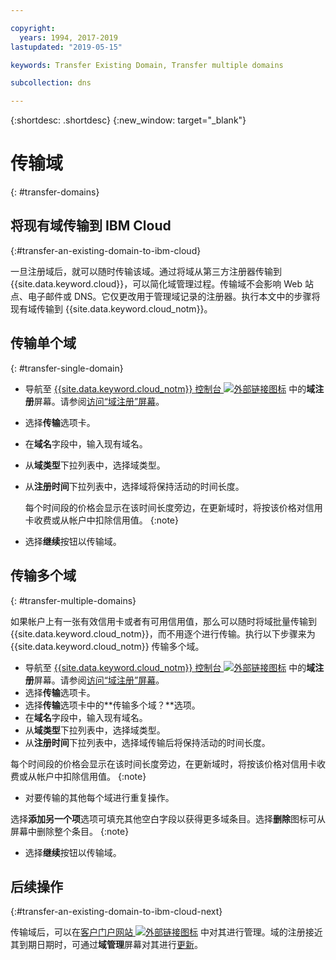 ```yaml
---

copyright:
  years: 1994, 2017-2019
lastupdated: "2019-05-15"

keywords: Transfer Existing Domain, Transfer multiple domains 

subcollection: dns

---
```


{:shortdesc: .shortdesc}
{:new_window: target="_blank"}

# 传输域
{: #transfer-domains}

## 将现有域传输到 IBM Cloud
{:#transfer-an-existing-domain-to-ibm-cloud}

一旦注册域后，就可以随时传输该域。通过将域从第三方注册器传输到 {{site.data.keyword.cloud}}，可以简化域管理过程。传输域不会影响 Web 站点、电子邮件或 DNS。它仅更改用于管理域记录的注册器。执行本文中的步骤将现有域传输到 {{site.data.keyword.cloud_notm}}。

## 传输单个域
{: #transfer-single-domain}

* 导航至 [{{site.data.keyword.cloud_notm}} 控制台 ![外部链接图标](../../icons/launch-glyph.svg "外部链接图标")](https://{DomainName}/) 中的**域注册**屏幕。请参阅[访问“域注册”屏幕](/docs/infrastructure/dns?topic=dns-how-to-use-the-domain-registration-screen)。
* 选择**传输**选项卡。
* 在**域名**字段中，输入现有域名。
* 从**域类型**下拉列表中，选择域类型。
* 从**注册时间**下拉列表中，选择域将保持活动的时间长度。

  每个时间段的价格会显示在该时间长度旁边，在更新域时，将按该价格对信用卡收费或从帐户中扣除信用值。
{:note}
  
* 选择**继续**按钮以传输域。

## 传输多个域
{: #transfer-multiple-domains}

如果帐户上有一张有效信用卡或者有可用信用值，那么可以随时将域批量传输到 {{site.data.keyword.cloud_notm}}，而不用逐个进行传输。执行以下步骤来为 {{site.data.keyword.cloud_notm}} 传输多个域。

* 导航至 [{{site.data.keyword.cloud_notm}} 控制台 ![外部链接图标](../../icons/launch-glyph.svg "外部链接图标")](https://{DomainName}/) 中的**域注册**屏幕。请参阅[访问“域注册”屏幕](/docs/infrastructure/dns?topic=dns-how-to-use-the-domain-registration-screen)。
* 选择**传输**选项卡。
* 选择**传输**选项卡中的**传输多个域？**选项。
* 在**域名**字段中，输入现有域名。
* 从**域类型**下拉列表中，选择域类型。
* 从**注册时间**下拉列表中，选择域传输后将保持活动的时间长度。

每个时间段的价格会显示在该时间长度旁边，在更新域时，将按该价格对信用卡收费或从帐户中扣除信用值。
{:note}

* 对要传输的其他每个域进行重复操作。

选择**添加另一个项**选项可填充其他空白字段以获得更多域条目。选择**删除**图标可从屏幕中删除整个条目。
{:note}

* 选择**继续**按钮以传输域。



## 后续操作
{:#transfer-an-existing-domain-to-ibm-cloud-next}

传输域后，可以在[客户门户网站 ![外部链接图标](../../icons/launch-glyph.svg "外部链接图标")](https://control.softlayer.com/) 中对其进行管理。域的注册接近其到期日期时，可通过**域管理**屏幕对其进行[更新](/docs/infrastructure/dns?topic=dns-renew-an-existing-domain)。
